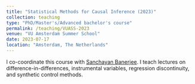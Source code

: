 ```yaml
---
title: "Statistical Methods for Causal Inference (2023)"
collection: teaching
type: "PhD/Master's/Advanced bachelor's course"
permalink: /teaching/VUASS-2023
venue: "VU Amsterdam Summer School"
date: 2023-07-17
location: "Amsterdam, The Netherlands"
---
```


I co-coordinate this course with [Sanchayan Banerjee](https://sites.google.com/view/sanchayanbanerjee/about). I teach lectures on difference-in-differences, instrumental variables, regression discontinuity, and synthetic control methods.
